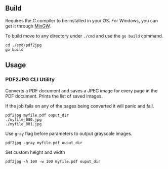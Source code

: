## Build
Requires the C compiler to be installed in your OS. For Windows, you can get it through [MinGW](https://sourceforge.net/projects/mingw/).

To build move to any directory under `./cmd` and use the `go build` command.
```
cd ./cmd/pdf2jpg
go build
```

## Usage

### PDF2JPG CLI Utility
 
Converts a PDF document and saves a JPEG image for every page in the PDF document.
Prints the list of saved images.

If the job fails on any of the pages being converted it will panic and fail.

```
pdf2jpg myfile.pdf ouput_dir
./myfile_000.jpg
./myfile_001.jpg
```

Use `gray` flag before parameters to output grayscale images.

```
pdf2jpg -gray myfile.pdf ouput_dir
```

Set custom height and width

```
pdf2jpg -h 100 -w 100 myfile.pdf ouput_dir
```